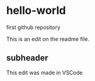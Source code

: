 # hello-world
first github repository

This is an edit on the readme file.

## subheader

This edit was made in VSCode